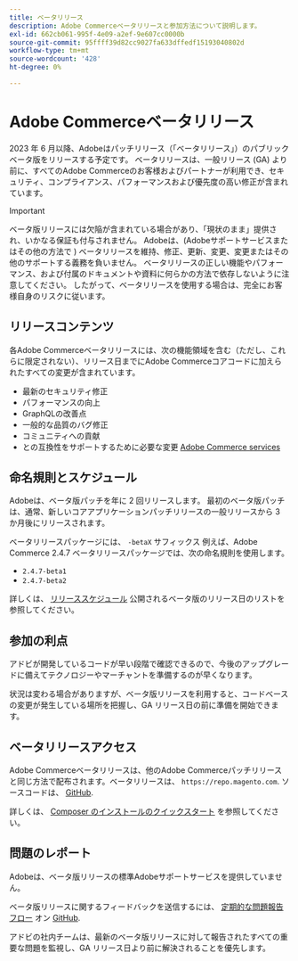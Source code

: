 ```yaml
---
title: ベータリリース
description: Adobe Commerceベータリリースと参加方法について説明します。
exl-id: 662cb061-995f-4e09-a2ef-9e607cc0000b
source-git-commit: 95ffff39d82cc9027fa633dffedf15193040802d
workflow-type: tm+mt
source-wordcount: '428'
ht-degree: 0%

---
```


# Adobe Commerceベータリリース

2023 年 6 月以降、Adobeはパッチリリース（「ベータリリース」）のパブリックベータ版をリリースする予定です。 ベータリリースは、一般リリース (GA) より前に、すべてのAdobe Commerceのお客様およびパートナーが利用でき、セキュリティ、コンプライアンス、パフォーマンスおよび優先度の高い修正が含まれています。

>[!IMPORTANT]
>
>ベータ版リリースには欠陥が含まれている場合があり、「現状のまま」提供され、いかなる保証も付与されません。 Adobeは、(Adobeサポートサービスまたはその他の方法で ) ベータリリースを維持、修正、更新、変更、変更またはその他のサポートする義務を負いません。 ベータリリースの正しい機能やパフォーマンス、および付属のドキュメントや資料に何らかの方法で依存しないように注意してください。 したがって、ベータリリースを使用する場合は、完全にお客様自身のリスクに従います。

## リリースコンテンツ

各Adobe Commerceベータリリースには、次の機能領域を含む（ただし、これらに限定されない）、リリース日までにAdobe Commerceコアコードに加えられたすべての変更が含まれています。

- 最新のセキュリティ修正
- パフォーマンスの向上
- GraphQLの改善点
- 一般的な品質のバグ修正
- コミュニティへの貢献
- との互換性をサポートするために必要な変更 [Adobe Commerce services](https://experienceleague.adobe.com/docs/commerce-merchant-services/user-guides/home.html)

## 命名規則とスケジュール

Adobeは、ベータ版パッチを年に 2 回リリースします。 最初のベータ版パッチは、通常、新しいコアアプリケーションパッチリリースの一般リリースから 3 か月後にリリースされます。

ベータリリースパッケージには、 `-betaX` サフィックス 例えば、Adobe Commerce 2.4.7 ベータリリースパッケージでは、次の命名規則を使用します。

- `2.4.7-beta1`
- `2.4.7-beta2`

詳しくは、 [リリーススケジュール](schedule.md) 公開されるベータ版のリリース日のリストを参照してください。

## 参加の利点

アドビが開発しているコードが早い段階で確認できるので、今後のアップグレードに備えてテクノロジーやマーチャントを準備するのが早くなります。

状況は変わる場合がありますが、ベータ版リリースを利用すると、コードベースの変更が発生している場所を把握し、GA リリース日の前に準備を開始できます。

## ベータリリースアクセス

Adobe Commerceベータリリースは、他のAdobe Commerceパッチリリースと同じ方法で配布されます。ベータリリースは、 `https://repo.magento.com`. ソースコードは、 [GitHub](https://github.com/magento/magento2).

詳しくは、 [Composer のインストールのクイックスタート](../installation/composer.md) を参照してください。

## 問題のレポート

Adobeは、ベータ版リリースの標準Adobeサポートサービスを提供していません。

ベータ版リリースに関するフィードバックを送信するには、 [定期的な問題報告フロー](https://developer.adobe.com/commerce/contributor/guides/code-contributions/) オン [GitHub](https://github.com/magento/magento2).

アドビの社内チームは、最新のベータ版リリースに対して報告されたすべての重要な問題を監視し、GA リリース日より前に解決されることを優先します。
